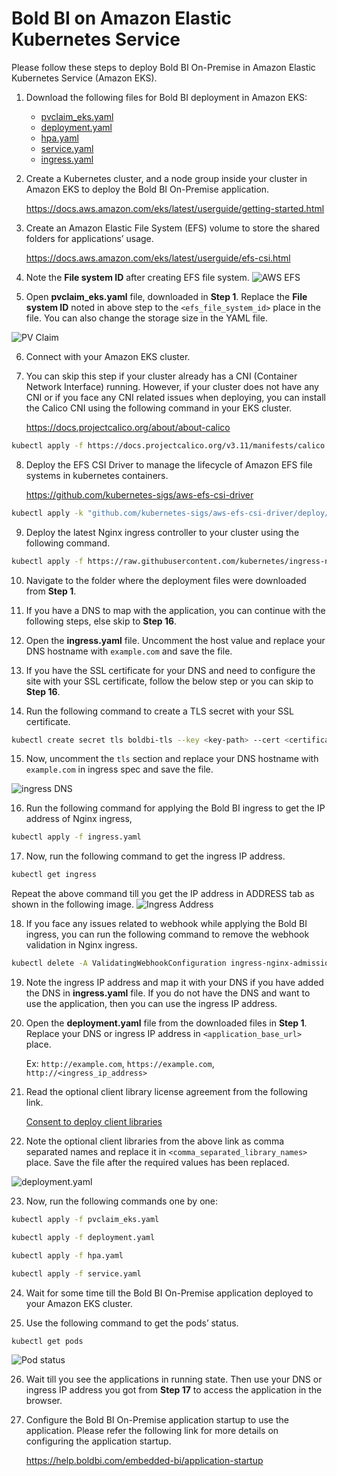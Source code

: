# Bold BI on Amazon Elastic Kubernetes Service
Please follow these steps to deploy Bold BI On-Premise in Amazon Elastic Kubernetes Service (Amazon EKS).

1. Download the following files for Bold BI deployment in Amazon EKS:

    * [pvclaim_eks.yaml](https://raw.githubusercontent.com/boldbi/boldbi-kubernetes/v3.3.40/deploy/pvclaim_eks.yaml)
    * [deployment.yaml](https://raw.githubusercontent.com/boldbi/boldbi-kubernetes/v3.3.40/deploy/deployment.yaml)
    * [hpa.yaml](https://raw.githubusercontent.com/boldbi/boldbi-kubernetes/v3.3.40/deploy/hpa.yaml)
    * [service.yaml](https://raw.githubusercontent.com/boldbi/boldbi-kubernetes/v3.3.40/deploy/service.yaml)
    * [ingress.yaml](https://raw.githubusercontent.com/boldbi/boldbi-kubernetes/v3.3.40/deploy/ingress.yaml)

2. Create a Kubernetes cluster, and a node group inside your cluster in Amazon EKS to deploy the Bold BI On-Premise application.

   https://docs.aws.amazon.com/eks/latest/userguide/getting-started.html 

3. Create an Amazon Elastic File System (EFS) volume to store the shared folders for applications’ usage.

   https://docs.aws.amazon.com/eks/latest/userguide/efs-csi.html 

4. Note the **File system ID** after creating EFS file system.
![AWS EFS](images/aws-efs.png)

5. Open **pvclaim_eks.yaml** file, downloaded in **Step 1**. Replace the **File system ID** noted in above step to the `<efs_file_system_id>` place in the file. You can also change the storage size in the YAML file. 

![PV Claim](images/eks_pvclaim.png)

6. Connect with your Amazon EKS cluster.

7. You can skip this step if your cluster already has a CNI (Container Network Interface) running. However, if your cluster does not have any CNI or if you face any CNI related issues when deploying, you can install the Calico CNI using the following command in your EKS cluster.
    
    https://docs.projectcalico.org/about/about-calico

```sh
kubectl apply -f https://docs.projectcalico.org/v3.11/manifests/calico.yaml
```

8. Deploy the EFS CSI Driver to manage the lifecycle of Amazon EFS file systems in kubernetes containers.

    https://github.com/kubernetes-sigs/aws-efs-csi-driver

```sh
kubectl apply -k "github.com/kubernetes-sigs/aws-efs-csi-driver/deploy/kubernetes/overlays/stable/?ref=release-1.0"
```

9. Deploy the latest Nginx ingress controller to your cluster using the following command.

```sh
kubectl apply -f https://raw.githubusercontent.com/kubernetes/ingress-nginx/controller-v0.41.2/deploy/static/provider/aws/deploy.yaml
```

10. Navigate to the folder where the deployment files were downloaded from **Step 1**.

11. If you have a DNS to map with the application, you can continue with the following steps, else skip to **Step 16**. 

12. Open the **ingress.yaml** file. Uncomment the host value and replace your DNS hostname with `example.com` and save the file.

13. If you have the SSL certificate for your DNS and need to configure the site with your SSL certificate, follow the below step or you can skip to **Step 16**.

14. Run the following command to create a TLS secret with your SSL certificate.

```sh
kubectl create secret tls boldbi-tls --key <key-path> --cert <certificate-path>
```

15. Now, uncomment the `tls` section and replace your DNS hostname with `example.com` in ingress spec and save the file.

![ingress DNS](images/ingress_yaml.png)

16. Run the following command for applying the Bold BI ingress to get the IP address of Nginx ingress,

```sh
kubectl apply -f ingress.yaml
```

17.	Now, run the following command to get the ingress IP address.

```sh
kubectl get ingress
```
Repeat the above command till you get the IP address in ADDRESS tab as shown in the following image.
![Ingress Address](images/ingress_address.png) 

18. If you face any issues related to webhook while applying the Bold BI ingress, you can run the following command to remove the webhook validation in Nginx ingress.

```sh
kubectl delete -A ValidatingWebhookConfiguration ingress-nginx-admission
```

19.	Note the ingress IP address and map it with your DNS if you have added the DNS in **ingress.yaml** file. If you do not have the DNS and want to use the application, then you can use the ingress IP address.

20. Open the **deployment.yaml** file from the downloaded files in **Step 1**. Replace your DNS or ingress IP address in `<application_base_url>` place.
    
    Ex: `http://example.com`, `https://example.com`, `http://<ingress_ip_address>`

21. Read the optional client library license agreement from the following link.

    [Consent to deploy client libraries](../docs/consent-to-deploy-client-libraries.md)

22. Note the optional client libraries from the above link as comma separated names and replace it in `<comma_separated_library_names>` place. Save the file after the required values has been replaced.

![deployment.yaml](images/deployment_yaml.png) 

23.	Now, run the following commands one by one:

```sh
kubectl apply -f pvclaim_eks.yaml
```

```sh
kubectl apply -f deployment.yaml
```

```sh
kubectl apply -f hpa.yaml
```

```sh
kubectl apply -f service.yaml
```

24.	Wait for some time till the Bold BI On-Premise application deployed to your Amazon EKS cluster. 

25.	Use the following command to get the pods’ status.

```sh
kubectl get pods
```
![Pod status](images/pod_status.png) 

26. Wait till you see the applications in running state. Then use your DNS or ingress IP address you got from **Step 17** to access the application in the browser.

27.	Configure the Bold BI On-Premise application startup to use the application. Please refer the following link for more details on configuring the application startup.
    
    https://help.boldbi.com/embedded-bi/application-startup
